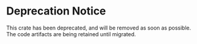 # Deprecation Notice

This crate has been deprecated, and will be removed as soon as possible. The code artifacts are being retained until migrated.